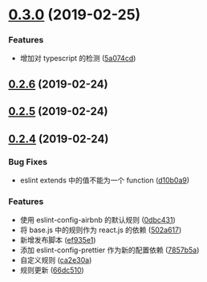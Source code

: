 # [0.3.0](https://github.com/bigbigbo/eslint-config-bigbigbo/compare/v0.2.6...v0.3.0) (2019-02-25)


### Features

* 增加对 typescript 的检测 ([5a074cd](https://github.com/bigbigbo/eslint-config-bigbigbo/commit/5a074cd))



## [0.2.6](https://github.com/bigbigbo/eslint-config-bigbigbo/compare/v0.2.5...v0.2.6) (2019-02-24)



## [0.2.5](https://github.com/bigbigbo/eslint-config-bigbigbo/compare/v0.2.4...v0.2.5) (2019-02-24)



## [0.2.4](https://github.com/bigbigbo/eslint-config-bigbigbo/compare/0dbc431...v0.2.4) (2019-02-24)


### Bug Fixes

* eslint extends 中的值不能为一个 function ([d10b0a9](https://github.com/bigbigbo/eslint-config-bigbigbo/commit/d10b0a9))


### Features

* 使用 eslint-config-airbnb 的默认规则 ([0dbc431](https://github.com/bigbigbo/eslint-config-bigbigbo/commit/0dbc431))
* 将 base.js 中的规则作为 react.js 的依赖 ([502a617](https://github.com/bigbigbo/eslint-config-bigbigbo/commit/502a617))
* 新增发布脚本 ([ef935e1](https://github.com/bigbigbo/eslint-config-bigbigbo/commit/ef935e1))
* 添加 eslint-config-prettier 作为新的配置依赖 ([7857b5a](https://github.com/bigbigbo/eslint-config-bigbigbo/commit/7857b5a))
* 自定义规则 ([ca2e30a](https://github.com/bigbigbo/eslint-config-bigbigbo/commit/ca2e30a))
* 规则更新 ([66dc510](https://github.com/bigbigbo/eslint-config-bigbigbo/commit/66dc510))



